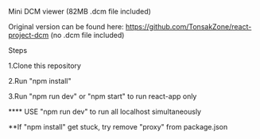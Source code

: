 Mini DCM viewer (82MB .dcm file included)

Original version can be found here: https://github.com/TonsakZone/react-project-dcm  (no .dcm file included)

Steps

  1.Clone this repository
  
  2.Run "npm install"
  
  3.Run "npm run dev" or "npm start" to run react-app only
  
 **** USE "npm run dev" to run all localhost simultaneously

**If "npm install" get stuck, try remove "proxy" from package.json
